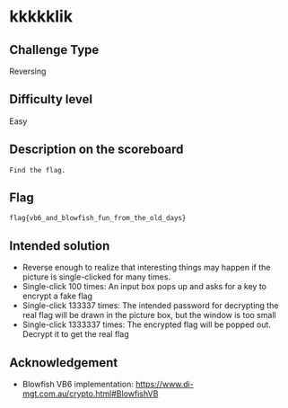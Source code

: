 # kkkkklik

## Challenge Type

Reversing

## Difficulty level

Easy

## Description on the scoreboard

```
Find the flag.
```

## Flag

`flag{vb6_and_blowfish_fun_from_the_old_days}`

## Intended solution

- Reverse enough to realize that interesting things may happen if the picture is single-clicked for many times.
- Single-click 100 times: An input box pops up and asks for a key to encrypt a fake flag
- Single-click 133337 times: The intended password for decrypting the real flag will be drawn in the picture box, but the window is too small
- Single-click 1333337 times: The encrypted flag will be popped out. Decrypt it to get the real flag

## Acknowledgement

- Blowfish VB6 implementation: https://www.di-mgt.com.au/crypto.html#BlowfishVB
